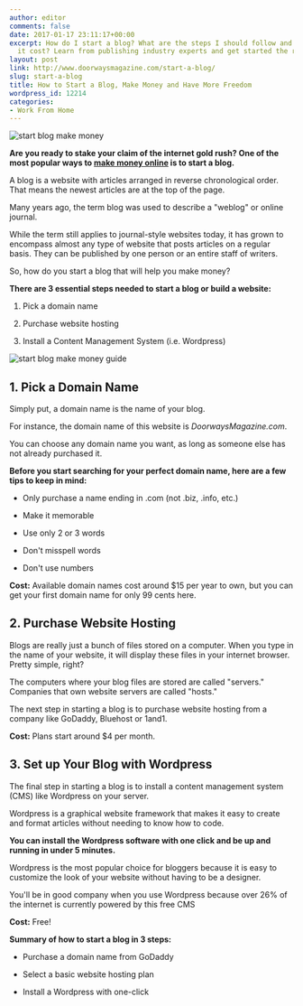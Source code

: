 ```yaml
---
author: editor
comments: false
date: 2017-01-17 23:11:17+00:00
excerpt: How do I start a blog? What are the steps I should follow and how much does
  it cost? Learn from publishing industry experts and get started the right way...
layout: post
link: http://www.doorwaysmagazine.com/start-a-blog/
slug: start-a-blog
title: How to Start a Blog, Make Money and Have More Freedom
wordpress_id: 12214
categories:
- Work From Home
---
```


![start blog make money](http://www.doorwaysmagazine.com/wp-content/uploads/start_blog_make_money-300x200.jpg)

**Are you ready to stake your claim of the internet gold rush? One of the most popular ways to [make money online](https://www.doorwaysmagazine.com/make-money-from-home/) is to start a blog.**





A blog is a website with articles arranged in reverse chronological order. That means the newest articles are at the top of the page.





Many years ago, the term blog was used to describe a "weblog" or online journal.





While the term still applies to journal-style websites today, it has grown to encompass almost any type of website that posts articles on a regular basis. They can be published by one person or an entire staff of writers.





So, how do you start a blog that will help you make money?



**There are 3 essential steps needed to start a blog or build a website:**





  1. Pick a domain name


  2. Purchase website hosting


  3. Install a Content Management System (i.e. Wordpress)



![start blog make money guide](http://www.doorwaysmagazine.com/wp-content/uploads/start_blog_make_money_guide.jpg)



## 1. Pick a Domain Name



Simply put, a domain name is the name of your blog. 

For instance, the domain name of this website is _DoorwaysMagazine.com_.

You can choose any domain name you want, as long as someone else has not already purchased it. 

**Before you start searching for your perfect domain name, here are a few tips to keep in mind:**





  * Only purchase a name ending in .com (not .biz, .info, etc.)


  * Make it memorable


  * Use only 2 or 3 words


  * Don't misspell words


  * Don't use numbers



**Cost:** Available domain names cost around $15 per year to own, but you can get your first domain name for only 99 cents here.



## 2. Purchase Website Hosting



Blogs are really just a bunch of files stored on a computer. When you type in the name of your website, it will display these files in your internet browser. Pretty simple, right?

The computers where your blog files are stored are called "servers." Companies that own website servers are called "hosts."

The next step in starting a blog is to purchase website hosting from a company like GoDaddy, Bluehost or 1and1.

**Cost:** Plans start around $4 per month.



## 3. Set up Your Blog with Wordpress



The final step in starting a blog is to install a content management system (CMS) like Wordpress on your server.

Wordpress is a graphical website framework that makes it easy to create and format articles without needing to know how to code. 

**You can install the Wordpress software with one click and be up and running in under 5 minutes.**

Wordpress is the most popular choice for bloggers because it is easy to customize the look of your website without having to be a designer.

You'll be in good company when you use Wordpress because over 26% of the internet is currently powered by this free CMS

**Cost:** Free!

**Summary of how to start a blog in 3 steps:**





  * Purchase a domain name from GoDaddy


  * Select a basic website hosting plan


  * Install a Wordpress with one-click


